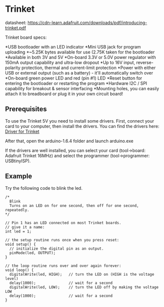 # Trinket

datasheet: https://cdn-learn.adafruit.com/downloads/pdf/introducing-trinket.pdf

Trinket board specs:

*USB bootloader with an LED indicator
*Mini USB jack for program uploading
*~5.25K bytes available for use (2.75K taken for the bootloader
*Available in both 3V and 5V
*On-board 3.3V or 5.0V power regulator with 150mA output capability and ultra-low dropout
*Up to 16V input, reverse-polarity protection, thermal and current-limit protection
*Power with either USB or external output (such as a battery) - it'll automatically switch over
*On-board green power LED and red (pin #1) LED
*Reset button for entering the bootloader or restarting the program
*Hardware I2C / SPI capability for breakout & sensor interfacing
*Mounting holes, you can easily attach it to breadboard or plug it in your own circuit board!

## Prerequisites

To use the Trinket 5V you need to install some drivers.
First, connect your card to your computer, then install the drivers. You can find the drivers here: [Driver for Trinket](https://github.com/adafruit/Adafruit_Windows_Drivers/releases/download/2.2.0/adafruit_drivers_2.2.0.0.exe)

After that, open the arduino-1.6.4 folder and launch arduino.exe

If the drivers are well installed, you can select your card (tool->board: Adafruit Trinket 16MHz) and select the programmer (tool->programmer: USBtinyISP).

## Example

Try the following code to blink the led.
```
/*
  Blink
  Turns on an LED on for one second, then off for one second, repeatedly.
*/

// Pin 1 has an LED connected on most Trinket boards.
// give it a name:
int led = 1;

// the setup routine runs once when you press reset:
void setup() {
  // initialize the digital pin as an output.
  pinMode(led, OUTPUT);
}

// the loop routine runs over and over again forever:
void loop() {
  digitalWrite(led, HIGH);   // turn the LED on (HIGH is the voltage level)
  delay(1000);               // wait for a second
  digitalWrite(led, LOW);    // turn the LED off by making the voltage LOW
  delay(1000);               // wait for a second
}
```
